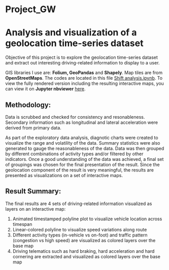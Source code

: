 # Project_GW

Analysis and visualization of a geolocation time-series dataset
==================================================
Objective of this project is to explore the geolocation time-series dataset and extract out interesting driving-related information to display to a user.

GIS libraries I use are: **Folium, GeoPandas** and **Shapely**.
Map tiles are from **OpenStreetMaps**.
The codes are located in this file [Shift analysis.ipynb](https://github.com/tsiu45/Project_GW/blob/master/Shift%20analysis.ipynb). To view the fully rendered version including the resulting interactive maps, you can view it on **Jupyter nbviewer** [here](https://nbviewer.jupyter.org/github/tsiu45/Project_GW/blob/master/Shift%20analysis.ipynb).

Methodology:
----------------
Data is scrubbed and checked for consistency and resonableness. Secondary information such as longitudinal and lateral acceleration were derived from primary data.

As part of the exploratory data analysis, diagnotic charts were created to visualize the range and volatility of the data. Summary statistics were also generated to gauge the reasonableness of the data. Data was then grouped by different combinations of activity types and/or filtered by other indicators. Once a good understanding of the data was achieved, a final set of groupings was chosen for the final presentation of the result. Since the geolocation component of the result is very meaningful, the results are presented as visualizations on a set of interactive maps.

Result Summary:
--------------------
The final results are 4 sets of driving-related information visualized as layers on an interactive map:
1. Animated timestamped polyline plot to visualize vehicle location across timespan
2. Linear-colored polyline to visualize speed variations along route
3. Different activity types (in-vehicle vs on-foot) and traffic pattern (congestion vs high speed) are visualized as colored layers over the base map
4. Driving telematics such as hard braking, hard acceleration and hard cornering are extracted and visualized as colored layers over the base map
